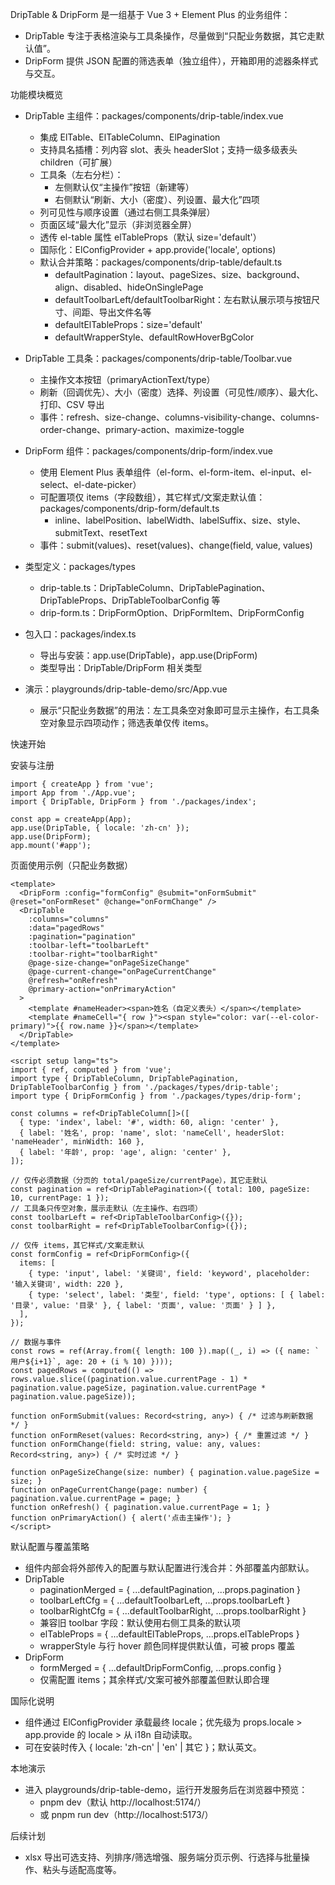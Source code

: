DripTable & DripForm 是一组基于 Vue 3 + Element Plus 的业务组件：
- DripTable 专注于表格渲染与工具条操作，尽量做到“只配业务数据，其它走默认值”。
- DripForm 提供 JSON 配置的筛选表单（独立组件），开箱即用的滤器条样式与交互。

功能模块概览

- DripTable 主组件：packages/components/drip-table/index.vue
  - 集成 ElTable、ElTableColumn、ElPagination
  - 支持具名插槽：列内容 slot、表头 headerSlot；支持一级多级表头 children（可扩展）
  - 工具条（左右分栏）：
    - 左侧默认仅“主操作”按钮（新建等）
    - 右侧默认“刷新、大小（密度）、列设置、最大化”四项
  - 列可见性与顺序设置（通过右侧工具条弹层）
  - 页面区域“最大化”显示（非浏览器全屏）
  - 透传 el-table 属性 elTableProps（默认 size='default'）
  - 国际化：ElConfigProvider + app.provide('locale', options)
  - 默认合并策略：packages/components/drip-table/default.ts
    - defaultPagination：layout、pageSizes、size、background、align、disabled、hideOnSinglePage
    - defaultToolbarLeft/defaultToolbarRight：左右默认展示项与按钮尺寸、间距、导出文件名等
    - defaultElTableProps：size='default'
    - defaultWrapperStyle、defaultRowHoverBgColor

- DripTable 工具条：packages/components/drip-table/Toolbar.vue
  - 主操作文本按钮（primaryActionText/type）
  - 刷新（回调优先）、大小（密度）选择、列设置（可见性/顺序）、最大化、打印、CSV 导出
  - 事件：refresh、size-change、columns-visibility-change、columns-order-change、primary-action、maximize-toggle

- DripForm 组件：packages/components/drip-form/index.vue
  - 使用 Element Plus 表单组件（el-form、el-form-item、el-input、el-select、el-date-picker）
  - 可配置项仅 items（字段数组），其它样式/文案走默认值：packages/components/drip-form/default.ts
    - inline、labelPosition、labelWidth、labelSuffix、size、style、submitText、resetText
  - 事件：submit(values)、reset(values)、change(field, value, values)

- 类型定义：packages/types
  - drip-table.ts：DripTableColumn、DripTablePagination、DripTableProps、DripTableToolbarConfig 等
  - drip-form.ts：DripFormOption、DripFormItem、DripFormConfig

- 包入口：packages/index.ts
  - 导出与安装：app.use(DripTable)，app.use(DripForm)
  - 类型导出：DripTable/DripForm 相关类型

- 演示：playgrounds/drip-table-demo/src/App.vue
  - 展示“只配业务数据”的用法：左工具条空对象即可显示主操作，右工具条空对象显示四项动作；筛选表单仅传 items。

快速开始

安装与注册

```
import { createApp } from 'vue';
import App from './App.vue';
import { DripTable, DripForm } from './packages/index';

const app = createApp(App);
app.use(DripTable, { locale: 'zh-cn' });
app.use(DripForm);
app.mount('#app');
```

页面使用示例（只配业务数据）

```
<template>
  <DripForm :config="formConfig" @submit="onFormSubmit" @reset="onFormReset" @change="onFormChange" />
  <DripTable
    :columns="columns"
    :data="pagedRows"
    :pagination="pagination"
    :toolbar-left="toolbarLeft"
    :toolbar-right="toolbarRight"
    @page-size-change="onPageSizeChange"
    @page-current-change="onPageCurrentChange"
    @refresh="onRefresh"
    @primary-action="onPrimaryAction"
  >
    <template #nameHeader><span>姓名（自定义表头）</span></template>
    <template #nameCell="{ row }"><span style="color: var(--el-color-primary)">{{ row.name }}</span></template>
  </DripTable>
</template>

<script setup lang="ts">
import { ref, computed } from 'vue';
import type { DripTableColumn, DripTablePagination, DripTableToolbarConfig } from './packages/types/drip-table';
import type { DripFormConfig } from './packages/types/drip-form';

const columns = ref<DripTableColumn[]>([
  { type: 'index', label: '#', width: 60, align: 'center' },
  { label: '姓名', prop: 'name', slot: 'nameCell', headerSlot: 'nameHeader', minWidth: 160 },
  { label: '年龄', prop: 'age', align: 'center' },
]);

// 仅传必须数据（分页的 total/pageSize/currentPage），其它走默认
const pagination = ref<DripTablePagination>({ total: 100, pageSize: 10, currentPage: 1 });
// 工具条只传空对象，展示走默认（左主操作、右四项）
const toolbarLeft = ref<DripTableToolbarConfig>({});
const toolbarRight = ref<DripTableToolbarConfig>({});

// 仅传 items，其它样式/文案走默认
const formConfig = ref<DripFormConfig>({
  items: [
    { type: 'input', label: '关键词', field: 'keyword', placeholder: '输入关键词', width: 220 },
    { type: 'select', label: '类型', field: 'type', options: [ { label: '目录', value: '目录' }, { label: '页面', value: '页面' } ] },
  ],
});

// 数据与事件
const rows = ref(Array.from({ length: 100 }).map((_, i) => ({ name: `用户${i+1}`, age: 20 + (i % 10) })));
const pagedRows = computed(() => rows.value.slice((pagination.value.currentPage - 1) * pagination.value.pageSize, pagination.value.currentPage * pagination.value.pageSize));

function onFormSubmit(values: Record<string, any>) { /* 过滤与刷新数据 */ }
function onFormReset(values: Record<string, any>) { /* 重置过滤 */ }
function onFormChange(field: string, value: any, values: Record<string, any>) { /* 实时过滤 */ }

function onPageSizeChange(size: number) { pagination.value.pageSize = size; }
function onPageCurrentChange(page: number) { pagination.value.currentPage = page; }
function onRefresh() { pagination.value.currentPage = 1; }
function onPrimaryAction() { alert('点击主操作'); }
</script>
```

默认配置与覆盖策略

- 组件内部会将外部传入的配置与默认配置进行浅合并：外部覆盖内部默认。
- DripTable
  - paginationMerged = { ...defaultPagination, ...props.pagination }
  - toolbarLeftCfg = { ...defaultToolbarLeft, ...props.toolbarLeft }
  - toolbarRightCfg = { ...defaultToolbarRight, ...props.toolbarRight }
  - 兼容旧 toolbar 字段：默认使用右侧工具条的默认项
  - elTableProps = { ...defaultElTableProps, ...props.elTableProps }
  - wrapperStyle 与行 hover 颜色同样提供默认值，可被 props 覆盖
- DripForm
  - formMerged = { ...defaultDripFormConfig, ...props.config }
  - 仅需配置 items；其余样式/文案可被外部覆盖但默认即合理

国际化说明

- 组件通过 ElConfigProvider 承载最终 locale；优先级为 props.locale > app.provide 的 locale > 从 i18n 自动读取。
- 可在安装时传入 { locale: 'zh-cn' | 'en' | 其它 }；默认英文。

本地演示

- 进入 playgrounds/drip-table-demo，运行开发服务后在浏览器中预览：
  - pnpm dev（默认 http://localhost:5174/）
  - 或 pnpm run dev（http://localhost:5173/）

后续计划

- xlsx 导出可选支持、列排序/筛选增强、服务端分页示例、行选择与批量操作、粘头与适配高度等。